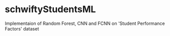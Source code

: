 # schwiftyStudentsML
Implementaion of Random Forest, CNN and FCNN on 'Student Performance Factors' dataset
